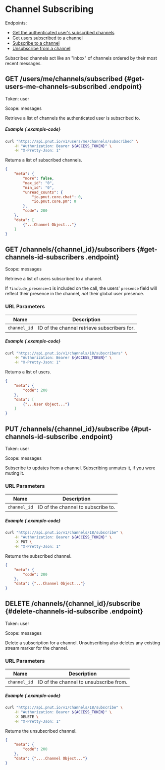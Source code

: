 # Channel Subscribing

Endpoints:

* [Get the authenticated user's subscribed channels](#get-users-me-channels-subscribed)
* [Get users subscribed to a channel](#get-channels-id-subscribers)
* [Subscribe to a channel](#put-channels-id-subscribe)
* [Unsubscribe from a channel](#delete-channels-id-subscribe)

Subscribed channels act like an "inbox" of channels ordered by their most recent messages.


## <span class="method method-get">GET</span> /users/me/channels/subscribed {#get-users-me-channels-subscribed .endpoint}

Token: <span class="endpoint-meta">user</span>

Scope: <span class="endpoint-meta">messages</span>

Retrieve a list of channels the authenticated user is subscribed to.

##### Example {.example-code}

```bash
curl "https://api.pnut.io/v1/users/me/channels/subscribed" \
    -H "Authorization: Bearer ${ACCESS_TOKEN}" \
    -H "X-Pretty-Json: 1"
```

Returns a list of subscribed channels.

```json
{
    "meta": {
        "more": false,
        "max_id": "0",
        "min_id": "0",
        "unread_counts": {
            "io.pnut.core.chat": 0,
            "io.pnut.core.pm": 0
        },
        "code": 200
    },
    "data": [
        {"...Channel Object..."}
    ]
}
```



## <span class="method method-get">GET</span> /channels/<span class="call-param">{channel_id}</span>/subscribers {#get-channels-id-subscribers .endpoint}

Scope: <span class="endpoint-meta">messages</span>

Retrieve a list of users subscribed to a channel.

If `?include_presence=1` is included on the call, the users' `presence` field will reflect their presence in the channel, *not* their global user presence.

### URL Parameters

Name|Description
-|-
`channel_id`|ID of the channel retrieve subscribers for.


##### Example {.example-code}

```bash
curl "https://api.pnut.io/v1/channels/18/subscribers" \
    -H "Authorization: Bearer ${ACCESS_TOKEN}" \
    -H "X-Pretty-Json: 1"
```

Returns a list of users.

```json
{
    "meta": {
        "code": 200
    },
    "data": [
        {"...User Object..."}
    ]
}
```



## <span class="method method-put">PUT</span> /channels/<span class="call-param">{channel_id}</span>/subscribe {#put-channels-id-subscribe .endpoint}

Token: <span class="endpoint-meta">user</span>

Scope: <span class="endpoint-meta">messages</span>

Subscribe to updates from a channel. Subscribing unmutes it, if you were muting it.

### URL Parameters

Name|Description
-|-
`channel_id`|ID of the channel to subscribe to.


##### Example {.example-code}

```bash
curl "https://api.pnut.io/v1/channels/18/subscribe" \
    -H "Authorization: Bearer ${ACCESS_TOKEN}" \
    -X PUT \
    -H "X-Pretty-Json: 1"
```

Returns the subscribed channel.

```json
{
    "meta": {
        "code": 200
    },
    "data": {"...Channel Object..."}
}
```



## <span class="method method-delete">DELETE</span> /channels/<span class="call-param">{channel_id}</span>/subscribe {#delete-channels-id-subscribe .endpoint}

Token: <span class="endpoint-meta">user</span>

Scope: <span class="endpoint-meta">messages</span>

Delete a subscription for a channel. Unsubscribing also deletes any existing stream marker for the channel.

### URL Parameters

Name|Description
-|-
`channel_id`|ID of the channel to unsubscribe from.


##### Example {.example-code}

```bash
curl "https://api.pnut.io/v1/channels/18/subscribe" \
    -H "Authorization: Bearer ${ACCESS_TOKEN}" \
    -X DELETE \
    -H "X-Pretty-Json: 1"
```

Returns the unsubscribed channel.

```json
{
    "meta": {
        "code": 200
    },
    "data": {"....Channel Object..."}
}
```

